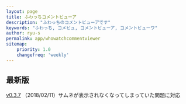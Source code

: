 ```yaml
---
layout: page
title: ふわっちコメントビューア
description: "ふわっちのコメントビューアです"
keywords: "ふわっち, コメビュ, コメントビューア, コメントビューワ"
author: ryu-s
permalink: app/whowatchcommentviewer
sitemap:
    priority: 1.0
    changefreq: 'weekly'	
---
```


## 最新版
[v0.3.7](http://int-main.net/app/WhowatchCommentViewer_v0.3.7.zip) （2018/02/11）サムネが表示されなくなってしまっていた問題に対応  
